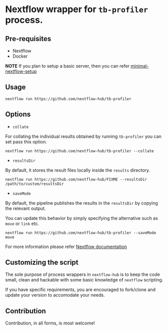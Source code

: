# Nextflow wrapper for `tb-profiler` process.

## Pre-requisites

- Nextflow
- Docker 

**NOTE** If you plan to setup a basic server, then you can refer [minimal-nextflow-setup](https://github.com/nextflow-hub/minimal-nextflow-setup)

## Usage

```
nextflow run https://github.com/nextflow-hub/tb-profiler
```

## Options


- `collate`

For collating the individual results obtained by running `tb-profiler` you can set pass this option.

```
nextflow run https://github.com/nextflow-hub/tb-profiler --collate
```

- `resultsDir`

By default, it stores the result files locally inside the `results` directory.

```
nextflow run https://github.com/nextflow-hub/FIXME --resultsDir /path/to/custom/resultsDir
```

- `saveMode`

By default, the pipeline publishes the results in the `resultsDir` by copying the relevant output.

You can update this behavior by simply specifying the alternative such as `move` or `link` etc. 

```
nextflow run https://github.com/nextflow-hub/tb-profiler --saveMode move
```

For more information please refer [Nextflow documentation](https://www.nextflow.io/docs/latest/process.html#publishdir)

## Customizing the script

The sole purpose of process wrappers in `nextflow-hub` is to keep the code small, clean and hackable with some basic knowledge of `nextflow` scripting.

If you have specific requirements, you are encouraged to fork/clone and update your version to accomodate your needs. 

## Contribution

Contribution, in all forms, is most welcome!
